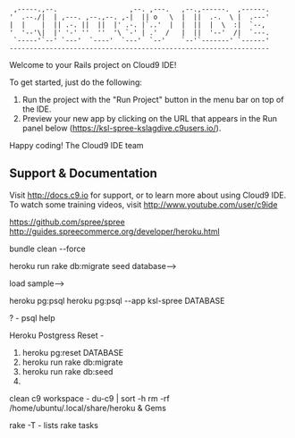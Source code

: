 
     ,-----.,--.                  ,--. ,---.   ,--.,------.  ,------.
    '  .--./|  | ,---. ,--.,--. ,-|  || o   \  |  ||  .-.  \ |  .---'
    |  |    |  || .-. ||  ||  |' .-. |`..'  |  |  ||  |  \  :|  `--, 
    '  '--'\|  |' '-' ''  ''  '\ `-' | .'  /   |  ||  '--'  /|  `---.
     `-----'`--' `---'  `----'  `---'  `--'    `--'`-------' `------'
    ----------------------------------------------------------------- 


Welcome to your Rails project on Cloud9 IDE!

To get started, just do the following:

1. Run the project with the "Run Project" button in the menu bar on top of the IDE.
2. Preview your new app by clicking on the URL that appears in the Run panel below (https://ksl-spree-kslagdive.c9users.io/).

Happy coding!
The Cloud9 IDE team


## Support & Documentation

Visit http://docs.c9.io for support, or to learn more about using Cloud9 IDE. 
To watch some training videos, visit http://www.youtube.com/user/c9ide


https://github.com/spree/spree
http://guides.spreecommerce.org/developer/heroku.html


bundle clean --force

heroku run rake db:migrate
seed database-->

load sample-->

heroku pg:psql
heroku pg:psql --app ksl-spree DATABASE

\? - psql help

Heroku Postgress Reset -

1. heroku pg:reset DATABASE
2. heroku run rake db:migrate
3. heroku run rake db:seed
4. 


clean c9 workspace - 
du-c9 | sort -h
rm -rf /home/ubuntu/.local/share/heroku & Gems

rake -T - lists rake tasks